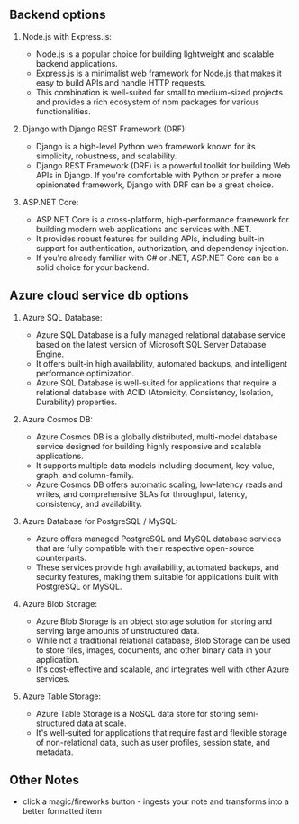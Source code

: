 ## Backend options

1. Node.js with Express.js:
    - Node.js is a popular choice for building lightweight and scalable backend applications.
    - Express.js is a minimalist web framework for Node.js that makes it easy to build APIs and handle HTTP requests.
    - This combination is well-suited for small to medium-sized projects and provides a rich ecosystem of npm packages for various functionalities.

2. Django with Django REST Framework (DRF):
    - Django is a high-level Python web framework known for its simplicity, robustness, and scalability.
    - Django REST Framework (DRF) is a powerful toolkit for building Web APIs in Django.
    If you're comfortable with Python or prefer a more opinionated framework, Django with DRF can be a great choice.

3. ASP.NET Core:
    - ASP.NET Core is a cross-platform, high-performance framework for building modern web applications and services with .NET.
    - It provides robust features for building APIs, including built-in support for authentication, authorization, and dependency injection.
    - If you're already familiar with C# or .NET, ASP.NET Core can be a solid choice for your backend.


## Azure cloud service db options

1. Azure SQL Database:
    - Azure SQL Database is a fully managed relational database service based on the latest version of Microsoft SQL Server Database Engine.
    - It offers built-in high availability, automated backups, and intelligent performance optimization.
    - Azure SQL Database is well-suited for applications that require a relational database with ACID (Atomicity, Consistency, Isolation, Durability) properties.

2. Azure Cosmos DB:
    - Azure Cosmos DB is a globally distributed, multi-model database service designed for building highly responsive and scalable applications.
    - It supports multiple data models including document, key-value, graph, and column-family.
    - Azure Cosmos DB offers automatic scaling, low-latency reads and writes, and comprehensive SLAs for throughput, latency, consistency, and availability.

3. Azure Database for PostgreSQL / MySQL:
    - Azure offers managed PostgreSQL and MySQL database services that are fully compatible with their respective open-source counterparts.
    - These services provide high availability, automated backups, and security features, making them suitable for applications built with PostgreSQL or MySQL.

4. Azure Blob Storage:
    - Azure Blob Storage is an object storage solution for storing and serving large amounts of unstructured data.
    - While not a traditional relational database, Blob Storage can be used to store files, images, documents, and other binary data in your application.
    - It's cost-effective and scalable, and integrates well with other Azure services.

5. Azure Table Storage:
    - Azure Table Storage is a NoSQL data store for storing semi-structured data at scale.
    - It's well-suited for applications that require fast and flexible storage of non-relational data, such as user profiles, session state, and metadata.


## Other Notes
- click a magic/fireworks button - ingests your note and transforms into a better formatted item
